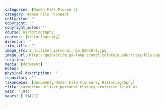 ```yaml
---
categories: [Women Film Pioneers]
category: Women Film Pioneers
collection: ''
copyright: ''
copyright_notes: ''
course: Historiography
courses: [Historiography]
director: ''
film_title: ''
image_src: J_hilliker_personal_his_8262B-2.jpg
image_url: http://gainesfilm.qa-lamp.ccnmtl.columbia.edu/sites/files/gainesfilm/images/J_hilliker_personal_his_8262B-2.jpg
location: ''
media: [document]
notes: ''
physical_description: ''
repository: ''
taxonomies: [Document, Women Film Pioneers, Historiography]
title: Katherine Hiliker personal history statement (2 of 4)
year: '1942'
years: ['1942']

---
```

